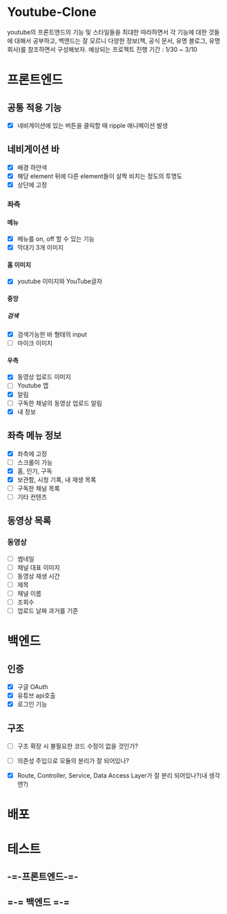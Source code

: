 # Youtube-Clone
youtube의 프론트엔드의 기능 및 스타일들을 최대한 따라하면서 각 기능에 대한 것들에 대해서 공부하고, 백엔드는 잘 모르니 다양한 정보(책, 공식 문서, 유명 블로그, 유명 회사)를 참조하면서 구성해보자.
예상되는 프로젝트 진행 기간 : 1/30 ~ 3/10
# 프론트엔드
## 공통 적용 기능
- [x] 네비게이션에 있는 버튼을 클릭할 때 ripple 애니메이션 발생

## 네비게이션 바
- [x] 배경 하얀색
- [x] 해당 element 뒤에 다른 element들이 살짝 비치는 정도의 투명도
- [x] 상단에 고정

### 좌측
#### 메뉴
- [x] 메뉴를 on, off 할 수 있는 기능
- [x] 막대기 3개 이미지

#### 홈 이미지
- [x] youtube 이미지와 YouTube글자

#### 중앙
##### 검색
- [x] 검색가능한 바 형태의 input
- [ ] 마이크 이미지

#### 우측
- [x] 동영상 업로드 이미지
- [ ] Youtube 앱
- [x] 알림
- [ ] 구독한 채널의 동영상 업로드 알림
- [x] 내 정보

## 좌측 메뉴 정보
- [x] 좌측에 고정
- [ ] 스크롤이 가능
- [x] 홈, 인기, 구독
- [x] 보관함, 시청 기록, 내 재생 목록
- [ ] 구독한 채널 목록
- [ ] 기타 컨텐츠

## 동영상 목록
### 동영상
- [ ] 썸네일
- [ ] 채널 대표 이미지
- [ ] 동영상 재생 시간
- [ ] 제목
- [ ] 채널 이름
- [ ] 조회수
- [ ] 업로드 날짜 과거를 기준

# 백엔드
## 인증
- [x] 구글 OAuth
- [x] 유튜브 api호출
- [x] 로그인 기능

## 구조
- [ ] 구조 확장 시 불필요한 코드 수정이 없을 것인가?
- [ ] 의존성 주입으로 모듈의 분리가 잘 되어있나?
- [x] Route, Controller, Service, Data Access Layer가 잘 분리 되어있나?(내 생각엔?)



# 배포

# 테스트
## -=-프론트엔드-=-

## =-= 백엔드 =-=
